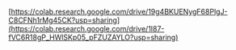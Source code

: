 [https://colab.research.google.com/drive/19g4BKUENygF68PlgJ-C8CFNh1rMg45CK?usp=sharing](https://colab.research.google.com/drive/1l87-fVC6R18gP_HWlSKp05_pFZUZAYLO?usp=sharing)
